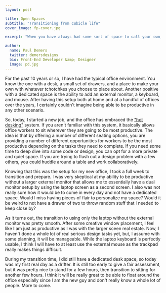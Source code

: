 ```yaml
---
layout: post

title: Open Spaces
subtitle: "Transitioning from cubicle life"
cover_image: fp-cover.jpg

excerpt: "When you have always had some sort of space to call your own, \"hot desking\" can be quite a change."

author:
  name: Paul Demers
  twitter: demersdesigns
  bio: Front-End Developer &amp; Designer
  image: pd.jpg
---
```


For the past 10 years or so, I have had the typical office environment. You know the one with a desk, a small set of drawers, and a place to make your own with whatever tchotchkes you choose to place about. Another positive with a dedicated space is the ability to add an external monitor, a keyboard, and mouse. After having this setup both at home and at a handful of offices over the years, I certainly couldn't imagine being able to be productive in any other scenario.

So, today, I started a new job, and the office has embraced the [\"hot desking\"](http://en.wikipedia.org/wiki/Hot_desking) system. If you aren't familiar with this system, it basically allows office workers to sit wherever they are going to be most productive. The idea is that by offering a number of different seating options, you are providing a number of different opportunities for workers to be the most productive depending on the tasks they need to complete. If you need some time to deep dive into some code or design, you can opt for a more private and quiet space. If you are trying to flush out a design problem with a few others, you could huddle around a table and work collaboratively.

Knowing that this was the setup for my new office, I took a full week to transition and prepare. I was very skeptical at my ability to be productive without a larger external monitor that allows me to essentially have a dual monitor setup by using the laptop screen as a second screen. I also was not really sure how it would be to come in every day and not have a dedicated space. Would I miss having pieces of flair to personalize my space? Would it be weird to not have a drawer of two to throw random stuff that I needed to keep close by?

As it turns out, the transition to using only the laptop without the external monitor was pretty smooth. After some creative window placement, I feel like I am just as productive as I was with the larger sceen real estate. Now, I haven't done a whole lot of real serious design tasks yet, but, I assume with some planning, it will be manageable. While the laptop keyboard is perfectly usable, I think I will have to at least use the external mouse as the trackpad really makes things difficult.

During my transition time, I did still have a dedicated desk space, so today was my first real day as a drifter. It is still too early to give a fair assessment, but it was pretty nice to stand for a few hours, then transition to sitting for another few hours. I think it will be really great to be able to float around the office especially since I am the new guy and don't really know a whole lot of people. More to come.